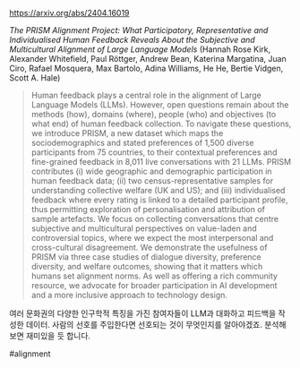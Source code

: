 https://arxiv.org/abs/2404.16019

*The PRISM Alignment Project: What Participatory, Representative and Individualised Human Feedback Reveals About the Subjective and Multicultural Alignment of Large Language Models* (Hannah Rose Kirk, Alexander Whitefield, Paul Röttger, Andrew Bean, Katerina Margatina, Juan Ciro, Rafael Mosquera, Max Bartolo, Adina Williams, He He, Bertie Vidgen, Scott A. Hale)

> Human feedback plays a central role in the alignment of Large Language Models (LLMs). However, open questions remain about the methods (how), domains (where), people (who) and objectives (to what end) of human feedback collection. To navigate these questions, we introduce PRISM, a new dataset which maps the sociodemographics and stated preferences of 1,500 diverse participants from 75 countries, to their contextual preferences and fine-grained feedback in 8,011 live conversations with 21 LLMs. PRISM contributes (i) wide geographic and demographic participation in human feedback data; (ii) two census-representative samples for understanding collective welfare (UK and US); and (iii) individualised feedback where every rating is linked to a detailed participant profile, thus permitting exploration of personalisation and attribution of sample artefacts. We focus on collecting conversations that centre subjective and multicultural perspectives on value-laden and controversial topics, where we expect the most interpersonal and cross-cultural disagreement. We demonstrate the usefulness of PRISM via three case studies of dialogue diversity, preference diversity, and welfare outcomes, showing that it matters which humans set alignment norms. As well as offering a rich community resource, we advocate for broader participation in AI development and a more inclusive approach to technology design.

여러 문화권의 다양한 인구학적 특징을 가진 참여자들이 LLM과 대화하고 피드백을 작성한 데이터. 사람의 선호를 주입한다면 선호되는 것이 무엇인지를 알아야겠죠. 분석해보면 재미있을 듯 합니다.

#alignment 